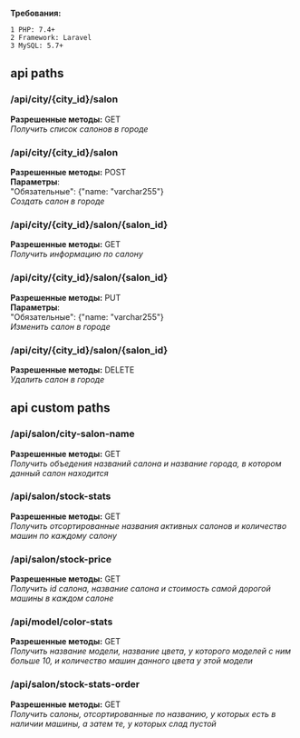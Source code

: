 __Требования:__
```
1 PHP: 7.4+
2 Framework: Laravel
3 MySQL: 5.7+
```
## api paths  
  
 ### /api/city/{city_id}/salon  
 **Разрешенные методы:** GET   
 *Получить список салонов в городе* 
 
 ### /api/city/{city_id}/salon 
 **Разрешенные методы:** POST  
 **Параметры**:  
 "Обязательные": 	{"name: "varchar255"}  
 *Создать салон в городе*  
 
 ### /api/city/{city_id}/salon/{salon_id}  
 **Разрешенные методы:** GET  
 *Получить информацию по салону*  
 
 ### /api/city/{city_id}/salon/{salon_id}  
 **Разрешенные методы:** PUT   
 **Параметры**:  
 "Обязательные":	{"name: "varchar255"}  
 *Изменить салон в городе*  

 ### /api/city/{city_id}/salon/{salon_id}  
 **Разрешенные методы:** DELETE  
 *Удалить салон в городе*  
 
 ## api custom paths  
 
 ### /api/salon/city-salon-name
  **Разрешенные методы:** GET  
 *Получить объедения названий салона и название города, в котором данный салон
 находится*  
 
  ### /api/salon/stock-stats
  **Разрешенные методы:** GET  
 *Получить отсортированные названия активных салонов и количество машин по каждому салону*  
 
  ### /api/salon/stock-price
  **Разрешенные методы:** GET  
 *Получить id салона, название салона и стоимость самой дорогой машины в
каждом салоне*   
 
  ### /api/model/color-stats
  **Разрешенные методы:** GET  
 *Получить название модели, название цвета, у которого моделей с ним больше 10,
и количество машин данного цвета у этой модели*   
 
  ### /api/salon/stock-stats-order
  **Разрешенные методы:** GET  
 *Получить салоны, отсортированные по названию, у которых есть в наличии машины, а затем те, у которых слад пустой*   
 
